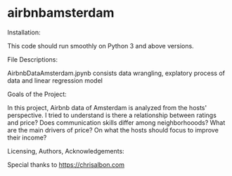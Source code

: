 # airbnbamsterdam
Installation: 

This code should run smoothly on Python 3 and above versions.


File Descriptions: 

AirbnbDataAmsterdam.jpynb consists data wrangling, explatory process of data and linear regression model

Goals of the Project: 

In this project, Airbnb data of Amsterdam is analyzed from the hosts' perspective. 
I tried to understand is there a relationship between ratings and price?
Does communication skills differ among neighborhooods?
What are the main drivers of price?
On what the hosts should focus to improve their income?

Licensing, Authors, Acknowledgements:


Special thanks to
https://chrisalbon.com
